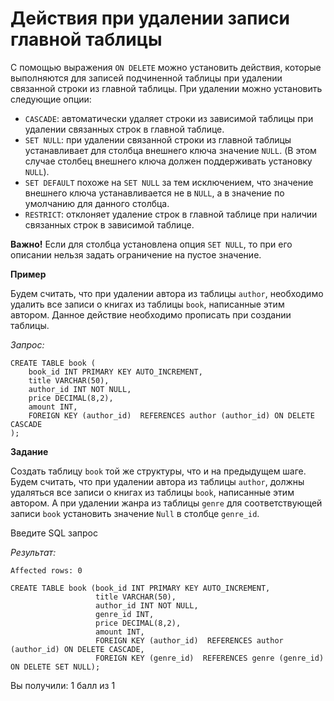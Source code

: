 # Действия при удалении записи главной таблицы

С помощью выражения `ON DELETE` можно установить действия, которые выполняются для записей подчиненной таблицы при удалении связанной строки из главной таблицы. При удалении можно установить следующие опции:
- `CASCADE`: автоматически удаляет строки из зависимой таблицы при удалении  связанных строк в главной таблице.
- `SET NULL`: при удалении  связанной строки из главной таблицы устанавливает для столбца внешнего ключа значение `NULL`. (В этом случае столбец внешнего ключа должен поддерживать установку `NULL`).
- `SET DEFAULT` похоже на `SET NULL` за тем исключением, что значение  внешнего ключа устанавливается не в `NULL`, а в значение по умолчанию для данного столбца.
- `RESTRICT`: отклоняет удаление строк в главной таблице при наличии связанных строк в зависимой таблице.

**Важно!** Если для столбца установлена опция `SET NULL`, то при его описании нельзя задать ограничение на пустое значение.

**Пример**

Будем считать, что при удалении автора из таблицы `author`, необходимо удалить все записи о книгах из таблицы `book`, написанные этим автором. Данное действие необходимо прописать при создании таблицы.

*Запрос:*

```mysql
CREATE TABLE book (
    book_id INT PRIMARY KEY AUTO_INCREMENT, 
    title VARCHAR(50), 
    author_id INT NOT NULL, 
    price DECIMAL(8,2), 
    amount INT, 
    FOREIGN KEY (author_id)  REFERENCES author (author_id) ON DELETE CASCADE
);
```

**Задание**

Создать таблицу `book` той же структуры, что и на предыдущем шаге. Будем считать, что при удалении автора из таблицы `author`, должны удаляться все записи о книгах из таблицы `book`, написанные этим автором. А при удалении жанра из таблицы `genre` для соответствующей записи `book` установить значение `Null` в столбце `genre_id`.

Введите SQL запрос

*Результат:*

```mysql
Affected rows: 0
```

```mysql
CREATE TABLE book (book_id INT PRIMARY KEY AUTO_INCREMENT, 
                   title VARCHAR(50), 
                   author_id INT NOT NULL,
                   genre_id INT,
                   price DECIMAL(8,2), 
                   amount INT, 
                   FOREIGN KEY (author_id)  REFERENCES author (author_id) ON DELETE CASCADE,
                   FOREIGN KEY (genre_id)  REFERENCES genre (genre_id) ON DELETE SET NULL);
```

Вы получили: 1 балл из 1
